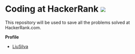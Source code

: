 # Coding at HackerRank <a target="_blank" href="https://www.hackerrank.com"><img src="https://hrcdn.net/hackerrank/assets/brand/h_mark_sm-2b74ffcaf85d7091a6301c30d6c411c5.svg"></a>

This repository will be used to save all the problems solved at HackerRank.com.

**Profile**
- [LiuSilva](https://www.hackerrank.com/liusilva)
